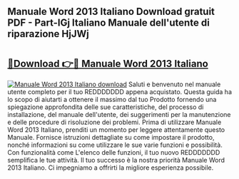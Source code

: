 ## Manuale Word 2013 Italiano Download gratuit PDF - Part-IGj Italiano Manuale dell'utente di riparazione HjJWj

# <h2><a href="http://df9g55.blite.top/?on=Manuale+Word+2013+Italiano">🔗Download 👉🔴 Manuale Word 2013 Italiano</a></h2>

[![Manuale Word 2013 Italiano download](https://i.imgur.com/lujVjoI.png)](http://df9g55.blite.top/?on=Manuale+Word+2013+Italiano)
Saluti e benvenuto nel manuale utente completo per il tuo REDDDDDDD appena acquistato. Questa guida ha lo scopo di aiutarti a ottenere il massimo dal tuo Prodotto fornendo una spiegazione approfondita delle sue caratteristiche, del processo di installazione, del manuale dell'utente, dei suggerimenti per la manutenzione e delle procedure di risoluzione dei problemi. Prima di utilizzare Manuale Word 2013 Italiano, prenditi un momento per leggere attentamente questo Manuale. Fornisce istruzioni dettagliate su come impostare il prodotto, nonché informazioni su come utilizzare le sue varie funzioni e possibilità. Con funzionalità come L'elenco delle funzioni, il tuo nuovo REDDDDDDD semplifica le tue attività. Il tuo successo è la nostra priorità Manuale Word 2013 Italiano. Ci impegniamo a offrirti la migliore esperienza possibile.
